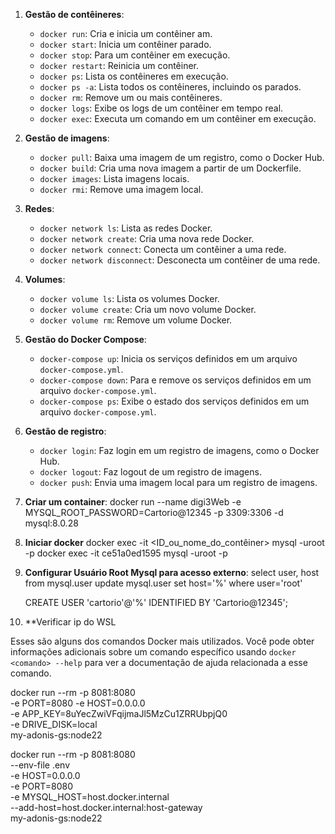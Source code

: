 1. **Gestão de contêineres**:
   - `docker run`: Cria e inicia um contêiner am.
   - `docker start`: Inicia um contêiner parado.
   - `docker stop`: Para um contêiner em execução.
   - `docker restart`: Reinicia um contêiner.
   - `docker ps`: Lista os contêineres em execução.
   - `docker ps -a`: Lista todos os contêineres, incluindo os parados.
   - `docker rm`: Remove um ou mais contêineres.
   - `docker logs`: Exibe os logs de um contêiner em tempo real.
   - `docker exec`: Executa um comando em um contêiner em execução.

2. **Gestão de imagens**:
   - `docker pull`: Baixa uma imagem de um registro, como o Docker Hub.
   - `docker build`: Cria uma nova imagem a partir de um Dockerfile.
   - `docker images`: Lista imagens locais.
   - `docker rmi`: Remove uma imagem local.

3. **Redes**:
   - `docker network ls`: Lista as redes Docker.
   - `docker network create`: Cria uma nova rede Docker.
   - `docker network connect`: Conecta um contêiner a uma rede.
   - `docker network disconnect`: Desconecta um contêiner de uma rede.

4. **Volumes**:
   - `docker volume ls`: Lista os volumes Docker.
   - `docker volume create`: Cria um novo volume Docker.
   - `docker volume rm`: Remove um volume Docker.

5. **Gestão do Docker Compose**:
   - `docker-compose up`: Inicia os serviços definidos em um arquivo `docker-compose.yml`.
   - `docker-compose down`: Para e remove os serviços definidos em um arquivo `docker-compose.yml`.
   - `docker-compose ps`: Exibe o estado dos serviços definidos em um arquivo `docker-compose.yml`.

6. **Gestão de registro**:
   - `docker login`: Faz login em um registro de imagens, como o Docker Hub.
   - `docker logout`: Faz logout de um registro de imagens.
   - `docker push`: Envia uma imagem local para um registro de imagens.


7. **Criar um container**:
   docker run --name digi3Web -e MYSQL_ROOT_PASSWORD=Cartorio@12345 -p 3309:3306 -d mysql:8.0.28


8. **Iniciar docker**
   docker exec -it <ID_ou_nome_do_contêiner> mysql -uroot -p
   docker exec -it ce51a0ed1595 mysql -uroot -p

9. **Configurar Usuário Root Mysql para acesso externo**:
      select user, host from mysql.user
      update mysql.user set host='%' where user='root'

      CREATE USER 'cartorio'@'%' IDENTIFIED BY 'Cartorio@12345';

10. **Verificar ip do WSL   


Esses são alguns dos comandos Docker mais utilizados. Você pode obter informações adicionais sobre um comando específico usando `docker <comando> --help` para ver a documentação de ajuda relacionada a esse comando.




docker run --rm -p 8081:8080 \
  -e PORT=8080 -e HOST=0.0.0.0 \
  -e APP_KEY=8uYecZwiVFqijmaJl5MzCu1ZRRUbpjQ0 \
  -e DRIVE_DISK=local \
  my-adonis-gs:node22


docker run --rm -p 8081:8080 \
  --env-file .env \
  -e HOST=0.0.0.0 \
  -e PORT=8080 \
  -e MYSQL_HOST=host.docker.internal \
  --add-host=host.docker.internal:host-gateway \
  my-adonis-gs:node22
